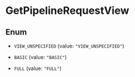 # GetPipelineRequestView

## Enum

* `VIEW_UNSPECIFIED` (value: `"VIEW_UNSPECIFIED"`)

* `BASIC` (value: `"BASIC"`)

* `FULL` (value: `"FULL"`)



